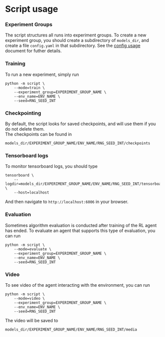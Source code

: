 # Script usage

### Experiment Groups

The script structures all runs into experiment groups. 
To create a new experiment group, you should create a subdirectory of ```models_dir```, 
and create a file ```config.yaml``` in that subdirectory. 
See the [config usage](config_usage.md) document for futher details. 

### Training
To run a new experiment, simply run
  ```
  python -m script \
      --mode=train \
      --experiment_group=EXPERIMENT_GROUP_NAME \
      --env_name=ENV_NAME \
      --seed=RNG_SEED_INT
  ```

### Checkpointing
By default, the script looks for saved checkpoints, and will use them if you do not delete them.  
The checkpoints can be found in
```
models_dir/EXPERIMENT_GROUP_NAME/ENV_NAME/RNG_SEED_INT/checkpoints
```

### Tensorboard logs
To monitor tensorboard logs, you should type
```
tensorboard \
    --logdir=models_dir/EXPERIMENT_GROUP_NAME/ENV_NAME/RNG_SEED_INT/tensorboard_logs \
    --host=localhost
```
And then navigate to ```http://localhost:6006``` in your browser.

### Evaluation
Sometimes algorithm evaluation is conducted after training of the RL agent has ended.
To evaluate an agent that supports this type of evaluation, you can run
  ```
  python -m script \
      --mode=evaluate \
      --experiment_group=EXPERIMENT_GROUP_NAME \
      --env_name=ENV_NAME \
      --seed=RNG_SEED_INT
  ```

### Video

To see video of the agent interacting with the environment, you can run
  ```
  python -m script \
      --mode=video \
      --experiment_group=EXPERIMENT_GROUP_NAME \
      --env_name=ENV_NAME \
      --seed=RNG_SEED_INT
  ```
The video will be saved to 
```
models_dir/EXPERIMENT_GROUP_NAME/ENV_NAME/RNG_SEED_INT/media
```
